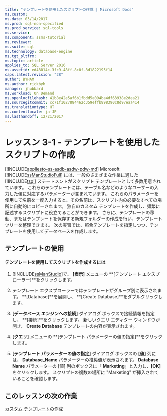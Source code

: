 ```yaml
---
title: "テンプレートを使用したスクリプトの作成 | Microsoft Docs"
ms.custom: 
ms.date: 03/14/2017
ms.prod: sql-non-specified
ms.prod_service: sql-tools
ms.service: 
ms.component: ssms-tutorial
ms.reviewer: 
ms.suite: sql
ms.technology: database-engine
ms.tgt_pltfrm: 
ms.topic: article
applies_to: SQL Server 2016
ms.assetid: ed48014c-3fc9-48ff-8c0f-8d1822195f14
caps.latest.revision: "28"
author: BYHAM
ms.author: rickbyh
manager: jhubbard
ms.workload: On Demand
ms.openlocfilehash: 41b8e42e5af6b1fbdd5a094ba4df63938e2dea21
ms.sourcegitcommit: cc71f1027884462c359effb898390c8d97eaa414
ms.translationtype: HT
ms.contentlocale: ja-JP
ms.lasthandoff: 12/21/2017
---
```

# <a name="lesson-3-1---create-scripts-using-templates"></a>レッスン 3-1 - テンプレートを使用したスクリプトの作成
[!INCLUDE[appliesto-ss-asdb-asdw-pdw-md](../../includes/appliesto-ss-asdb-asdw-pdw-md.md)] Microsoft [!INCLUDE[ssManStudioFull](../../includes/ssmanstudiofull-md.md)] には、一般のさまざまな作業に適した [!INCLUDE[tsql](../../includes/tsql-md.md)] ステートメントがスクリプト テンプレートとして多数用意されています。 これらのテンプレートには、テーブル名などのようなユーザーの入力した値に対応するパラメーターが含まれています。 これらのパラメーターを使用して名前を一度入力すると、その名前は、スクリプト内の必要なすべての場所に自動的にコピーされます。 独自のカスタム テンプレートを作成し、頻繁に記述するスクリプトに役立てることができます。 さらに、テンプレートの移動、またはテンプレートを保存する新規フォルダーの作成を行い、テンプレート ツリーを整理できます。 次の実習では、照合テンプレートを指定しつつ、テンプレートを使用してデータベースを作成します。  
  
## <a name="using-templates"></a>テンプレートの使用  
  
#### <a name="to-create-a-script-using-a-template"></a>テンプレートを使用してスクリプトを作成するには  
  
1.  [!INCLUDE[ssManStudio](../../includes/ssmanstudio-md.md)]で、 **[表示]** メニューの **[テンプレート エクスプローラー]**をクリックします。  
  
2.  テンプレート エクスプローラーではテンプレートがグループ別に表示されます。 **[Database]**を展開し、 **[Create Database]**をダブルクリックします。  
  
3.  **[データベース エンジンへの接続]** ダイアログ ボックスで接続情報を指定し、 **[接続]**をクリックします。 新しいクエリ エディター ウィンドウが開き、 **Create Database** テンプレートの内容が表示されます。  
  
4.  **[クエリ]** メニューの **[テンプレート パラメーターの値の指定]**をクリックします。  
  
5.  **[テンプレート パラメーターの値の指定]** ダイアログ ボックスの **[値]** 列には、 **Database_Name** パラメーターの推奨値が表示されます。 **Database Name** パラメーターの [値] 列のボックスに「 **Marketing**」と入力し、**[OK]** をクリックします。 スクリプトの複数の場所に "Marketing" が挿入されていることを確認します。  
  
## <a name="next-task-in-lesson"></a>このレッスンの次の作業  
[カスタム テンプレートの作成](../../tools/sql-server-management-studio/lesson-3-2-create-custom-templates.md)  
  
  
  
